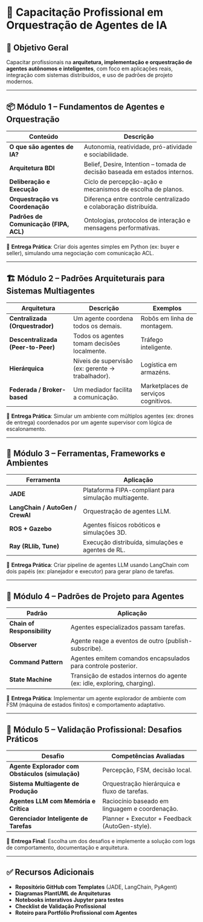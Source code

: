 # 🧠 Capacitação Profissional em Orquestração de Agentes de IA

## 🎯 Objetivo Geral
Capacitar profissionais na **arquitetura, implementação e orquestração de agentes autônomos e inteligentes**, com foco em aplicações reais, integração com sistemas distribuídos, e uso de padrões de projeto modernos.

---

## 📦 Módulo 1 – Fundamentos de Agentes e Orquestração

| Conteúdo | Descrição |
|---------|-----------|
| **O que são agentes de IA?** | Autonomia, reatividade, pró-atividade e sociabilidade. |
| **Arquitetura BDI** | Belief, Desire, Intention – tomada de decisão baseada em estados internos. |
| **Deliberação e Execução** | Ciclo de percepção-ação e mecanismos de escolha de planos. |
| **Orquestração vs Coordenação** | Diferença entre controle centralizado e colaboração distribuída. |
| **Padrões de Comunicação (FIPA, ACL)** | Ontologias, protocolos de interação e mensagens performativas. |

📘 **Entrega Prática**: Criar dois agentes simples em Python (ex: buyer e seller), simulando uma negociação com comunicação ACL.

---

## 🏗️ Módulo 2 – Padrões Arquiteturais para Sistemas Multiagentes

| Arquitetura | Descrição | Exemplos |
|-------------|-----------|----------|
| **Centralizada (Orquestrador)** | Um agente coordena todos os demais. | Robôs em linha de montagem. |
| **Descentralizada (Peer-to-Peer)** | Todos os agentes tomam decisões localmente. | Tráfego inteligente. |
| **Hierárquica** | Níveis de supervisão (ex: gerente → trabalhador). | Logística em armazéns. |
| **Federada / Broker-based** | Um mediador facilita a comunicação. | Marketplaces de serviços cognitivos. |

📘 **Entrega Prática**: Simular um ambiente com múltiplos agentes (ex: drones de entrega) coordenados por um agente supervisor com lógica de escalonamento.

---

## 🔧 Módulo 3 – Ferramentas, Frameworks e Ambientes

| Ferramenta | Aplicação |
|-----------|-----------|
| **JADE** | Plataforma FIPA-compliant para simulação multiagente. |
| **LangChain / AutoGen / CrewAI** | Orquestração de agentes LLM. |
| **ROS + Gazebo** | Agentes físicos robóticos e simulações 3D. |
| **Ray (RLlib, Tune)** | Execução distribuída, simulações e agentes de RL. |

📘 **Entrega Prática**: Criar pipeline de agentes LLM usando LangChain com dois papéis (ex: planejador e executor) para gerar plano de tarefas.

---

## 🧭 Módulo 4 – Padrões de Projeto para Agentes

| Padrão | Aplicação |
|--------|-----------|
| **Chain of Responsibility** | Agentes especializados passam tarefas. |
| **Observer** | Agente reage a eventos de outro (publish-subscribe). |
| **Command Pattern** | Agentes emitem comandos encapsulados para controle posterior. |
| **State Machine** | Transição de estados internos do agente (ex: idle, exploring, charging). |

📘 **Entrega Prática**: Implementar um agente explorador de ambiente com FSM (máquina de estados finitos) e comportamento adaptativo.

---

## 🧪 Módulo 5 – Validação Profissional: Desafios Práticos

| Desafio | Competências Avaliadas |
|---------|------------------------|
| **Agente Explorador com Obstáculos (simulação)** | Percepção, FSM, decisão local. |
| **Sistema Multiagente de Produção** | Orquestração hierárquica e fluxo de tarefas. |
| **Agentes LLM com Memória e Crítica** | Raciocínio baseado em linguagem e coordenação. |
| **Gerenciador Inteligente de Tarefas** | Planner + Executor + Feedback (AutoGen-style). |

📘 **Entrega Final**: Escolha um dos desafios e implemente a solução com logs de comportamento, documentação e arquitetura.

---

## ✅ Recursos Adicionais

- **Repositório GitHub com Templates** (JADE, LangChain, PyAgent)
- **Diagramas PlantUML de Arquiteturas**
- **Notebooks interativos Jupyter para testes**
- **Checklist de Validação Profissional**
- **Roteiro para Portfólio Profissional com Agentes**